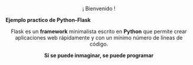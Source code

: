 <p align="center">¡ Bienvenido !</p>
<p><b>Ejemplo practico de Python-Flask</b></p>
<p align="center"><a>Flask es un <b>framework</b> minimalista escrito en <b>Python</b> que permite crear aplicaciones web rápidamente y con un mínimo número de líneas de código.</a></p>
<p align="center"><b>Si se puede inmaginar, se puede programar</b></p>
